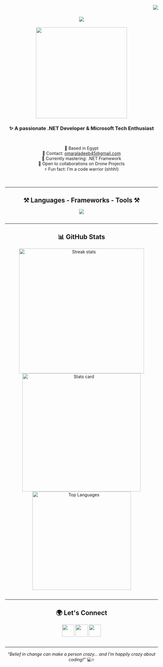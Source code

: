 <img align="right" src="https://visitor-badge.laobi.icu/badge?page_id=omar11reda22.omar11reda22">

<h1 align="center">
  <img src="https://readme-typing-svg.herokuapp.com/?font=Righteous&size=35&center=true&vCenter=true&width=500&height=70&duration=4000&lines=Hi+There!+👋;+I'm+Omar+Reda+Aladeeb!;" />
</h1>

<div align="center">
  <img src="https://user-images.githubusercontent.com/18350557/176309783-0785949b-9127-417c-8b55-ab5a4333674e.gif" width="300"/>
</div>

<h3 align="center">✨ A passionate .NET Developer & Microsoft Tech Enthusiast</h3>

<br/>

<div align="center">

📍 Based in Egypt  
📧 Contact: <a href="mailto:omaraladeeb45@gmail.com">omaraladeeb45@gmail.com</a>  
🧠 Currently mastering: .NET Framework  
🤝 Open to collaborations on Drone Projects  
⚡ Fun fact: I'm a code warrior (shhh!)

</div>

<br/>
<hr/>

<h2 align="center">⚒️ Languages - Frameworks - Tools ⚒️</h2>

<div align="center">
  <img src="https://skillicons.dev/icons?i=dotnet,c,cpp,cs,js,ts,html,css,angular,nodejs,express,docker,mongodb,postman,mysql,visualstudio,vscode" />
</div>

<br/>
<hr/>

<h2 align="center">📊 GitHub Stats</h2>

<div align="center">
  <img width=412 src="https://github-readme-streak-stats.herokuapp.com/?user=omar11reda22&theme=radical&border_radius=10" alt="Streak stats" />
  <img width=390 src="https://github-readme-stats.vercel.app/api?username=omar11reda22&show_icons=true&theme=radical&count_private=true&border_radius=10" alt="Stats card" />
  <br/>
  <img width=325 src="https://github-readme-stats.vercel.app/api/top-langs/?username=omar11reda22&layout=compact&langs_count=10&theme=radical&border_radius=10" alt="Top Languages" />
</div>

<br/>
<hr/>

<h2 align="center">🌍 Let's Connect</h2>

<div align="center">
  <a href="https://www.linkedin.com/in/omar-reda-4baaa7200/" target="_blank"><img src="https://cdn2.iconfinder.com/data/icons/social-media-2285/512/1_Linkedin_unofficial_colored_svg-512.png" width="40"/></a>
  <a href="https://www.x.com/omar_amor_i" target="_blank"><img src="https://cdn3.iconfinder.com/data/icons/social-media-2169/24/social_media_social_media_logo_twitter-512.png" width="40"/></a>
  <a href="https://www.twitch.tv/omar11reda22" target="_blank"><img src="https://cdn3.iconfinder.com/data/icons/social-media-2286/512/Twitch-512.png" width="40"/></a>
</div>

<br/>
<hr/>

<p align="center"><i>“Belief in change can make a person crazy... and I'm happily crazy about coding!”</i> 💻🔥</p>
